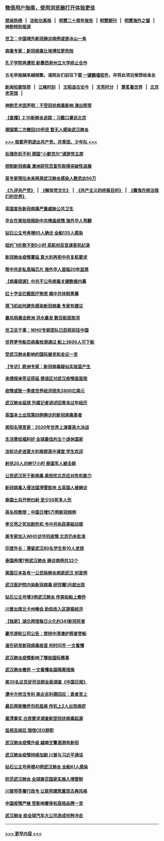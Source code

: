 ### [微信用户指南，使用浏览器打开体验更佳](https://github.com/gfw-breaker/banned-news1/blob/master/indexes/wechat-guide.md?t=0)
#### [禁闻热榜](热点新闻.md?t=0)  &nbsp;&nbsp;|&nbsp;&nbsp; [法轮功真相](https://github.com/gfw-breaker/truth/blob/master/README.md?t=0) &nbsp;&nbsp;|&nbsp;&nbsp; [明慧二十周年报告](https://github.com/gfw-breaker/mh-reports/blob/master/README.md?t=0) &nbsp;&nbsp;|&nbsp;&nbsp;[明慧期刊](https://github.com/gfw-breaker/mh-qikan) &nbsp;&nbsp;|&nbsp;&nbsp; [明慧海外之窗](https://github.com/gfw-breaker/mh-news/blob/master/README.md?t=0) &nbsp;&nbsp;|&nbsp;&nbsp; [神韵特别报道](https://github.com/gfw-breaker/mh-news/blob/master/shenyun.md?t=0)
#### [世卫：中国境外新冠确诊病例或是冰山一角](../pages/nsc418/n11858781.md?t=02102322) 
#### [病毒专家：新冠病毒比埃博拉更危险](../pages/nsc418/n11858572.md?t=02102322) 
#### [孔子学院再遭拒 新墨西哥州立大学终止合作](../pages/nsc418/n11858661.md?t=02102322) 
#### 五毛举报越来越频繁，请网友们前往下载 [一键翻墙软件](https://github.com/gfw-breaker/ssr-accounts)，并将此项目推荐给亲友
#### [新闻拍案惊奇](https://github.com/gfw-breaker/banned-news1/blob/master/pages/link4.md) &nbsp;&nbsp;|&nbsp;&nbsp; [江峰时刻](https://github.com/gfw-breaker/banned-news1/blob/master/pages/link4.md) &nbsp;&nbsp;|&nbsp;&nbsp; [文昭谈古论今](https://github.com/gfw-breaker/banned-news1/blob/master/pages/link4.md) &nbsp;&nbsp;|&nbsp;&nbsp; [天亮时分](https://github.com/gfw-breaker/banned-news1/blob/master/pages/link4.md) &nbsp;&nbsp;|&nbsp;&nbsp; [萧茗看世界](https://github.com/gfw-breaker/banned-news1/blob/master/pages/link4.md) &nbsp;&nbsp;|&nbsp;&nbsp; [北京老茶馆](https://github.com/gfw-breaker/banned-news1/blob/master/pages/link4.md) &nbsp;&nbsp;|&nbsp;&nbsp; 
#### [神韵艺术团声明：不受冠状病毒影响 演出照常](../pages/nsc418/n11858801.md?t=02102322) 
#### [【直播】2.10新肺炎追踪：习戴口罩巡北京](../pages/nsc418/n11858548.md?t=02102322) 
#### [德国第二次撤回20侨民 暂无人感染武汉肺炎](../pages/nsc418/n11858633.md?t=02102322) 
#### [>>> 我要声明退出共产党、共青团、少年队 <<<](https://github.com/begood0513/goodnews/blob/master/quit/letter.md) 
#### [处理危机不利 德国“小默克尔”请辞党主席](../pages/nsc418/n11858583.md?t=02102322) 
#### [控制新冠病毒 澳洲研究员宣布取得突破性进展](../pages/nsc418/n11858505.md?t=02102322) 
#### [英专家预估未来两周武汉肺炎感染人数恐达50万](../pages/nsc418/n11857886.md?t=02102322) 
#### [《九评共产党》](https://github.com/begood0513/9ping.md/blob/master/README.md) &nbsp;|&nbsp; [《解体党文化》](../../../../jtdwh.md/blob/master/README.md)  &nbsp;|&nbsp; [《共产主义的终极目的》](../../../../gczydzjmd.md/blob/master/README.md) &nbsp;|&nbsp; [《魔鬼在统治我们的世界》](../../../../mgztzwmdsj.md/blob/master/README.md) 
#### [英国宣告新冠病毒严重威胁公共卫生](../pages/nsc418/n11858285.md?t=02102322) 
#### [华女在美拍视频助中共掩盖疫情 海外华人骂翻](../pages/nsc418/n11857407.md?t=02102322) 
#### [钻石公主号再增65人确诊 全船135人感染](../pages/nsc418/n11857366.md?t=02102322) 
#### [纽约飞伦敦不到5小时 英航创亚音速客机纪录](../pages/nsc418/n11857405.md?t=02102322) 
#### [新冠肺炎疫情蔓延 意大利再拒中共复航要求](../pages/nsc418/n11857200.md?t=02102322) 
#### [帮中共走私高端芯片 海外华人面临20年监禁](../pages/nsc418/n11855016.md?t=02102322) 
#### [【病毒探源】中共不公布病毒关键数据内幕](../pages/nsc418/n11856584.md?t=02102322) 
#### [红十字会拦截医疗物资 揭中共体制黑幕](../pages/nsc418/n11856750.md?t=02102322) 
#### [搭飞机如何避免感染新冠病毒 专家有建议](../pages/nsc418/n11853427.md?t=02102322) 
#### [暴风雨袭击欧洲 洪水暴发 数百航班取消](../pages/nsc418/n11856453.md?t=02102322) 
#### [世卫总干事：WHO专家团队已启程前往中国](../pages/nsc418/n11856612.md?t=02102322) 
#### [世界梦号船员病毒检测通过 船上3600人可下船](../pages/nsc418/n11856520.md?t=02102322) 
#### [受武汉肺炎影响的国际展览和会议一览](../pages/nsc418/n11856420.md?t=02102322) 
#### [【专访】欧洲专家：新冠病毒疑似实验室产生](../pages/nsc418/n11856378.md?t=02102322) 
#### [来德探亲签证获延 德语区对武汉疫情面面观](../pages/nsc418/n11856283.md?t=02102322) 
#### [疫情或致一季度世界经济损失2800亿美元](../pages/nsc418/n11855639.md?t=02102322) 
#### [武汉肺炎延烧 外媒记者讲述回青岛过年经历](../pages/nsc418/n11856159.md?t=02102322) 
#### [英国本土出现第四例确诊的新冠病毒患者](../pages/nsc418/n11855930.md?t=02102322) 
#### [美知名预言家：2020年世界上演善恶大决战](../pages/nsc418/n11855418.md?t=02102322) 
#### [生活费低福利好 全球最佳的五个退休国家](../pages/nsc418/n11848347.md?t=02102322) 
#### [法轮功走进意大利南部高中课堂 学生欢迎](../pages/nsc418/n11853859.md?t=02102322) 
#### [射杀20人对峙17小时 泰国军人被击毙](../pages/nsc418/n11854869.md?t=02102322) 
#### [公民武汉死于新病毒 美担忧北京应对危机能力](../pages/nsc418/n11854331.md?t=02102322) 
#### [新冠病毒入侵法国滑雪胜地 五英国人被确诊](../pages/nsc418/n11854307.md?t=02102322) 
#### [泰国士兵开枪扫射 至少20死多人伤](../pages/nsc418/n11854276.md?t=02102322) 
#### [英名校教授：中国日增5万例新冠病例](../pages/nsc418/n11854174.md?t=02102322) 
#### [李文亮之死加剧危机 令中共执政基础动摇](../pages/nsc418/n11854003.md?t=02102322) 
#### [美专家加入WHO访华抗疫情 北京仍未批准](../pages/nsc418/n11854043.md?t=02102322) 
#### [印度外长：滞留武汉80名学生有10人发烧](../pages/nsc418/n11853821.md?t=02102322) 
#### [泰国再增7例武汉肺炎 确诊病例共32个](../pages/nsc418/n11853808.md?t=02102322) 
#### [美国日本各有一公民染肺炎病逝武汉 创首例](../pages/nsc418/n11853509.md?t=02102322) 
#### [武汉医护院内染新冠病毒 研究曝1月就出现](../pages/nsc418/n11852928.md?t=02102322) 
#### [钻石公主号增3例武汉肺炎 传美拟船上撤侨](../pages/nsc418/n11853240.md?t=02102322) 
#### [川普出席北卡州峰会 助低收入区提振经济](../pages/nsc418/n11853232.md?t=02102322) 
#### [【独家】湖北两馆每日火化约341新冠死者](../pages/nsc418/n11845444.md?t=02102322) 
#### [豪华游轮公司公告：禁持中港澳护照者登船](../pages/nsc418/n11852761.md?t=02102322) 
#### [谁在研发新冠病毒疫苗 何时问市 一文看懂](../pages/nsc418/n11852840.md?t=02102322) 
#### [武汉肺炎疫情影响了哪些国际赛事](../pages/nsc418/n11852441.md?t=02102322) 
#### [武汉肺炎撤侨 一文看懂各国隔离措施](../pages/nsc418/n11844216.md?t=02102322) 
#### [美35名议员促司法部全面调查《中国日报》](../pages/nsc418/n11852435.md?t=02102322) 
#### [遭中方抢注专利 美企吉利德回应：患者至上](../pages/nsc418/n11852037.md?t=02102322) 
#### [最后两架撤侨包机抵美 传机上2人出现病症](../pages/nsc418/n11852173.md?t=02102322) 
#### [厘清事实 白宫要求调查新型冠状病毒起源](../pages/nsc418/n11852106.md?t=02102322) 
#### [监视丑闻后 瑞信CEO辞职](../pages/nsc418/n11852127.md?t=02102322) 
#### [武汉肺炎疫情升级 越南交警酒测有新招](../pages/nsc418/n11851632.md?t=02102322) 
#### [武汉肺炎疫情持续加剧 川普与习近平通话](../pages/nsc418/n11851613.md?t=02102322) 
#### [钻石公主号再增41例武汉肺炎 全船61人感染](../pages/nsc418/n11850401.md?t=02102322) 
#### [防范武汉肺炎 全球逾百国家实施入境管制](../pages/nsc418/n11850557.md?t=02102322) 
#### [川普将签署行政令 让联邦建筑重现古典风格](../pages/nsc418/n11850654.md?t=02102322) 
#### [中国疫情严峻 受影响奢侈和高档品牌一览](../pages/nsc418/n11850319.md?t=02102322) 
#### [武汉肺炎 给全球汽车大公司造成何种冲击](../pages/nsc418/n11850056.md?t=02102322) 

----
#### [ >>> 更早内容 <<< ](../indexes/nsc418-earlier.md)
